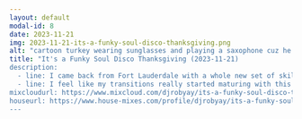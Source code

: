 ```yaml
---
layout: default
modal-id: 8
date: 2023-11-21
img: 2023-11-21-its-a-funky-soul-disco-thanksgiving.png
alt: "cartoon turkey wearing sunglasses and playing a saxophone cuz he funky and got soul"
title: "It's a Funky Soul Disco Thanksgiving (2023-11-21)
description:
  - line: I came back from Fort Lauderdale with a whole new set of skills. [Dylan](https://dylandrazen.com/) spent several hours with me, showing me the processes and techniques he uses. I was very excited to learn that we did a lot of things similarly - it was exciting because nobody specifically *taught me* to do things that way... I just was... so it was kinda cool to learn that I instinctively did things similar to how someone with 30 years of experience does it.
  - line: I feel like my transitions really started maturing with this set. Probably the biggest issue remaining now (other than rushing like a seventeen year old having sex for the first time) is that I'm still really learning my music library, so my sequencing is pretty much random. Once I start thoughtfully and carefully planning out sets, this shit'll be insane.
mixcloudurl: https://www.mixcloud.com/djrobyay/its-a-funky-soul-disco-thanksgiving-20231121/
houseurl: https://www.house-mixes.com/profile/djrobyay/its-a-funky-soul-disco-thanksgiving-2023-11-21
---
```

